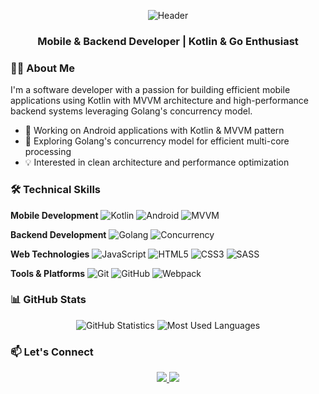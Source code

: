<p align="center">
  <img src="https://via.placeholder.com/800x200/1a1a1a/FFFFFF?text=Nicodemus+Alfriyanto+-+Mobile+%26+Backend+Developer" alt="Header">
</p>

<h3 align="center">Mobile & Backend Developer | Kotlin & Go Enthusiast</h3>

### 👨‍💻 About Me

I'm a software developer with a passion for building efficient mobile applications using Kotlin with MVVM architecture and high-performance backend systems leveraging Golang's concurrency model.

- 🔭 Working on Android applications with Kotlin & MVVM pattern
- 🌱 Exploring Golang's concurrency model for efficient multi-core processing
- 💡 Interested in clean architecture and performance optimization

### 🛠️ Technical Skills

**Mobile Development**
![Kotlin](https://img.shields.io/badge/Kotlin-0095D5?style=for-the-badge&logo=kotlin&logoColor=white)
![Android](https://img.shields.io/badge/Android-3DDC84?style=for-the-badge&logo=android&logoColor=white)
![MVVM](https://img.shields.io/badge/Architecture-MVVM-FF6F00?style=for-the-badge)

**Backend Development**
![Golang](https://img.shields.io/badge/Go-00ADD8?style=for-the-badge&logo=go&logoColor=white)
![Concurrency](https://img.shields.io/badge/Concurrency-Multi--Core-009688?style=for-the-badge)

**Web Technologies**
![JavaScript](https://img.shields.io/badge/JavaScript-F7DF1E?style=for-the-badge&logo=javascript&logoColor=black)
![HTML5](https://img.shields.io/badge/HTML5-E34F26?style=for-the-badge&logo=html5&logoColor=white)
![CSS3](https://img.shields.io/badge/CSS3-1572B6?style=for-the-badge&logo=css3&logoColor=white)
![SASS](https://img.shields.io/badge/SASS-CC6699?style=for-the-badge&logo=sass&logoColor=white)

**Tools & Platforms**
![Git](https://img.shields.io/badge/Git-F05032?style=for-the-badge&logo=git&logoColor=white)
![GitHub](https://img.shields.io/badge/GitHub-181717?style=for-the-badge&logo=github)
![Webpack](https://img.shields.io/badge/Webpack-8DD6F9?style=for-the-badge&logo=webpack&logoColor=black)

### 📊 GitHub Stats

<p align="center">
  <img src="https://github-readme-stats.vercel.app/api?username=ncccdms&show_icons=true&theme=dark" alt="GitHub Statistics">
  <img src="https://github-readme-stats.vercel.app/api/top-langs/?username=ncccdms&layout=compact&theme=dark" alt="Most Used Languages">
</p>

### 📫 Let's Connect

<p align="center">
  <a href="mailto:your-email@example.com">
    <img src="https://img.shields.io/badge/Email-D14836?style=for-the-badge&logo=gmail&logoColor=white">
  </a>
  <a href="https://linkedin.com/in/yourprofile">
    <img src="https://img.shields.io/badge/LinkedIn-0077B5?style=for-the-badge&logo=linkedin&logoColor=white">
  </a>
</p>
